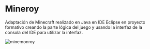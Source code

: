 # Mineroy
Adaptación de Minecraft realizado en Java en IDE Eclipse en proyecto formativo creando la parte lógica del juego y usando la interfaz de la consola del IDE para utilizar la interfaz.

![minemonroy](https://github.com/Prouly/Mineroy/assets/80397239/f14ed817-b225-44c6-931f-486b3c53360c)
